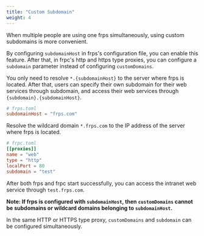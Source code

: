 ```yaml
---
title: "Custom Subdomain"
weight: 4
---
```


When multiple people are using one frps simultaneously, using custom subdomains is more convenient.

By configuring `subdomainHost` in frps's configuration file, you can enable this feature. After that, in frpc's http and https type proxies, you can configure a `subdomain` parameter instead of configuring `customDomains`.

You only need to resolve `*.{subdomainHost}` to the server where frps is located. After that, users can specify their own subdomain for their web services through subdomain, and access their web services through `{subdomain}.{subdomainHost}`.

```toml
# frps.toml
subdomainHost = "frps.com"
```

Resolve the wildcard domain `*.frps.com` to the IP address of the server where frps is located.

```toml
# frpc.toml
[[proxies]]
name = "web"
type = "http"
localPort = 80
subdomain = "test"
```

After both frps and frpc start successfully, you can access the intranet web service through `test.frps.com`.

**Note: If frps is configured with `subdomainHost`, then `customDomains` cannot be subdomains or wildcard domains belonging to `subdomainHost`.**

In the same HTTP or HTTPS type proxy, `customDomains` and `subdomain` can be configured simultaneously.